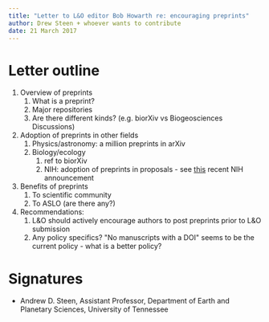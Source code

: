 ```yaml
---
title: "Letter to L&O editor Bob Howarth re: encouraging preprints"
author: Drew Steen + whoever wants to contribute
date: 21 March 2017
---
```


# Letter outline

1. Overview of preprints
    1. What is a preprint? 
    2. Major repositories
    3. Are there different kinds? (e.g. biorXiv vs Biogeosciences Discussions)
2. Adoption of preprints in other fields
    1. Physics/astronomy: a million preprints in arXiv
    2. Biology/ecology
        1. ref to biorXiv
        2. NIH: adoption of preprints in proposals - see [this](https://grants.nih.gov/grants/guide/notice-files/NOT-OD-17-050.html) recent NIH announcement
2. Benefits of preprints
    1. To scientific community
    2. To ASLO (are there any?)
4. Recommendations: 
    1. L&O should actively encourage authors to post preprints prior to L&O submission
    2. Any policy specifics? "No manuscripts with a DOI" seems to be the current policy - what is a better policy?

# Signatures

* Andrew D. Steen, Assistant Professor, Department of Earth and Planetary Sciences, University of Tennessee

